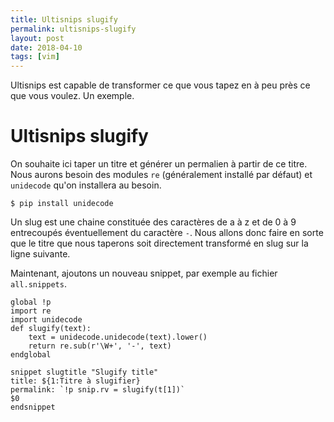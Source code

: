 ```yaml
---
title: Ultisnips slugify
permalink: ultisnips-slugify
layout: post
date: 2018-04-10
tags: [vim]
---
```


Ultisnips est capable de transformer ce que vous tapez en à peu près ce que vous
voulez. Un exemple.

# Ultisnips slugify

On souhaite ici taper un titre et générer un permalien à partir de ce titre.
Nous aurons besoin des modules `re` (généralement installé par défaut) et 
`unidecode` qu'on installera au besoin.

    $ pip install unidecode

Un slug est une chaine constituée des caractères de a à z et de 0 à 9
entrecoupés éventuellement du caractère `-`. Nous allons donc faire en sorte
que le titre que nous taperons soit directement transformé en slug sur la ligne
suivante.

Maintenant, ajoutons un nouveau snippet, par exemple au fichier `all.snippets`.

    global !p
    import re
    import unidecode
    def slugify(text):
        text = unidecode.unidecode(text).lower()
        return re.sub(r'\W+', '-', text)
    endglobal

    snippet slugtitle "Slugify title"
    title: ${1:Titre à slugifier}
    permalink: `!p snip.rv = slugify(t[1])`
    $0
    endsnippet
